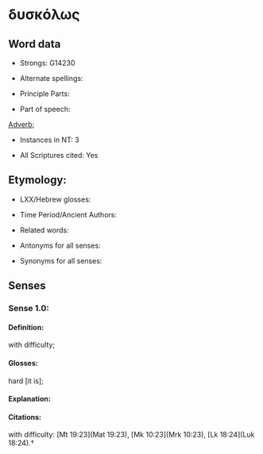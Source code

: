 # δυσκόλως 

<!-- Status: S2=NeedsFinalCheck -->
<!-- Lexica used for edits:   -->

## Word data

* Strongs: G14230

* Alternate spellings:



* Principle Parts: 


* Part of speech: 

[Adverb](http://ugg.readthedocs.io/en/latest/adverb.html); 

* Instances in NT: 3

* All Scriptures cited: Yes

## Etymology: 


* LXX/Hebrew glosses: 


* Time Period/Ancient Authors: 


* Related words: 

* Antonyms for all senses:

* Synonyms for all senses: 


## Senses 


### Sense  1.0: 

#### Definition: 

with difficulty; 

#### Glosses: 

hard [it is];

#### Explanation: 


#### Citations: 

with difficulty: [Mt 19:23](Mat 19:23), [Mk 10:23](Mrk 10:23), [Lk 18:24](Luk 18:24).†
